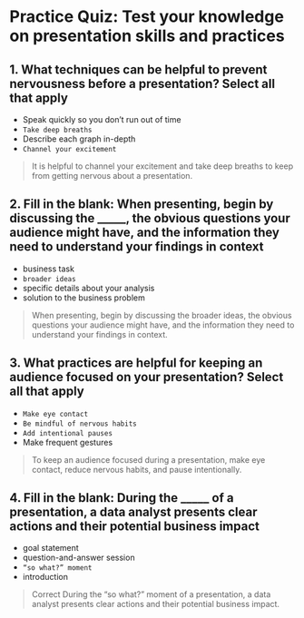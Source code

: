 # Practice Quiz: Test your knowledge on presentation skills and practices

## 1. What techniques can be helpful to prevent nervousness before a presentation? Select all that apply

- Speak quickly so you don’t run out of time
- `Take deep breaths`
- Describe each graph in-depth
- `Channel your excitement`

> It is helpful to channel your excitement and take deep breaths to keep from getting nervous about a presentation. 

## 2. Fill in the blank: When presenting, begin by discussing the _____, the obvious questions your audience might have, and the information they need to understand your findings in context

- business task
- `broader ideas`
- specific details about your analysis
- solution to the business problem

> When presenting, begin by discussing the broader ideas, the obvious questions your audience might have, and the information they need to understand your findings in context. 

## 3. What practices are helpful for keeping an audience focused on your presentation? Select all that apply

- `Make eye contact`
- `Be mindful of nervous habits`
- `Add intentional pauses`
- Make frequent gestures

> To keep an audience focused during a presentation, make eye contact, reduce nervous habits, and pause intentionally.

## 4. Fill in the blank: During the _____ of a presentation, a data analyst presents clear actions and their potential business impact

- goal statement
- question-and-answer session
- `“so what?” moment`
- introduction

> Correct
During the “so what?” moment of a presentation, a data analyst presents clear actions and their potential business impact. 
